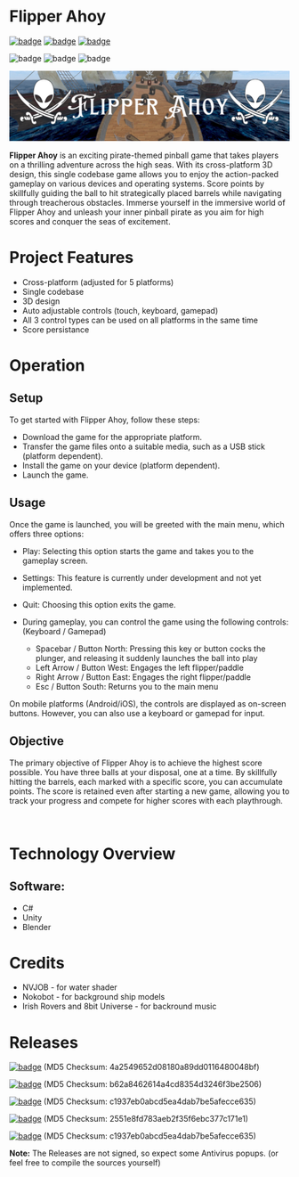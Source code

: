# Flipper Ahoy

[![badge](https://img.shields.io/badge/license-MIT-success.svg)](https://opensource.org/license/mit)
[![badge](https://img.shields.io/badge/support-PayPal-blue.svg)](https://paypal.me/d4li3n)
[![badge](https://img.shields.io/badge/publication-danielthecyberdude.com-purple.svg)](https://danielthecyberdude.com/project/shas)


![badge](https://img.shields.io/badge/technology-C%23-green.svg)
![badge](https://img.shields.io/badge/technology-Unity-green.svg)
![badge](https://img.shields.io/badge/technology-Blender-green.svg)


![header image](https://github.com/D4LI3N/FlipperAhoy/blob/master/x.png?raw=true)



**Flipper Ahoy** is an exciting pirate-themed pinball game that takes players on a thrilling adventure across the high seas.
With its cross-platform 3D design, this single codebase game allows you to enjoy the action-packed gameplay on various devices and operating systems.
Score points by skillfully guiding the ball to hit strategically placed barrels while navigating through treacherous obstacles.
Immerse yourself in the immersive world of Flipper Ahoy and unleash your inner pinball pirate as you aim for high scores and conquer the seas of excitement.

# Project Features
- Cross-platform (adjusted for 5 platforms)
- Single codebase
- 3D design
- Auto adjustable controls (touch, keyboard, gamepad)
- All 3 control types can be used on all platforms in the same time
- Score persistance

# Operation
## Setup
To get started with Flipper Ahoy, follow these steps:

- Download the game for the appropriate platform.
- Transfer the game files onto a suitable media, such as a USB stick (platform dependent).
- Install the game on your device (platform dependent).
- Launch the game.

## Usage
Once the game is launched, you will be greeted with the main menu, which offers three options:

- Play: Selecting this option starts the game and takes you to the gameplay screen.
- Settings: This feature is currently under development and not yet implemented.
- Quit: Choosing this option exits the game.
- During gameplay, you can control the game using the following controls: (Keyboard / Gamepad)

  - Spacebar / Button North: Pressing this key or button cocks the plunger, and releasing it suddenly launches the ball into play
  - Left Arrow / Button West: Engages the left flipper/paddle
  - Right Arrow / Button East: Engages the right flipper/paddle
  - Esc / Button South: Returns you to the main menu

On mobile platforms (Android/iOS), the controls are displayed as on-screen buttons. However, you can also use a keyboard or gamepad for input.

## Objective
The primary objective of Flipper Ahoy is to achieve the highest score possible. You have three balls at your disposal, one at a time. By skillfully hitting the barrels, each marked with a specific score, you can accumulate points. The score is retained even after starting a new game, allowing you to track your progress and compete for higher scores with each playthrough.

‍
# Technology Overview
## Software:
- C#
- Unity
- Blender

# Credits
- NVJOB - for water shader
- Nokobot - for background ship models
- Irish Rovers and 8bit Universe - for backround music

# Releases
[![badge](https://img.shields.io/badge/Windows-0078D6?style=for-the-badge&logo=windows&logoColor=white)](https://drive.google.com/uc?export=download&id=1_POMQ4VKVt5akGABjcFmuYUbDBMREScY)
(MD5 Checksum: 4a2549652d08180a89dd0116480048bf)
<br>


[![badge](https://img.shields.io/badge/Linux-FCC624?style=for-the-badge&logo=linux&logoColor=black)](https://drive.google.com/uc?export=download&id=1eASaIKWTD5U3hQFi1TARNzF8Pesjp2Zk)
(MD5 Checksum: b62a8462614a4cd8354d3246f3be2506)
<br>

[![badge](https://img.shields.io/badge/mac%20os-000000?style=for-the-badge&logo=apple&logoColor=white)](https://drive.google.com/uc?export=download&id=1Gh5tYi0S6LxslF1RbDHE5C2heq9m4O2r)
(MD5 Checksum: c1937eb0abcd5ea4dab7be5afecce635)
<br>

[![badge](https://img.shields.io/badge/Android-3DDC84?style=for-the-badge&logo=android&logoColor=white)](https://drive.google.com/uc?export=download&id=1R_8NhDIwOLrLH-eR1pciqnHDd2xVplvf)
(MD5 Checksum: 2551e8fd783aeb2f35f6ebc377c171e1)
<br>

[![badge](https://img.shields.io/badge/iOS-000000?style=for-the-badge&logo=ios&logoColor=white)](https://drive.google.com/uc?export=download&id=19aRHrUpdY6bder2XUG8vJXbgvtK6gdza)
(MD5 Checksum: c1937eb0abcd5ea4dab7be5afecce635)
<br>

**Note:** The Releases are not signed, so expect some Antivirus popups. (or feel free to compile the sources yourself)
